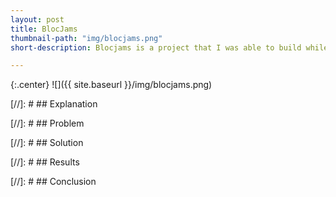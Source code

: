 ```yaml
---
layout: post
title: BlocJams
thumbnail-path: "img/blocjams.png"
short-description: Blocjams is a project that I was able to build while learning the fundamentals of HTML, CSS, JavaScript, jQuery, and AngularJS.

---
```


{:.center}
![]({{ site.baseurl }}/img/blocjams.png)

[//]: # ## Explanation



[//]: # ## Problem



[//]: # ## Solution



[//]: # ## Results



[//]: # ## Conclusion
